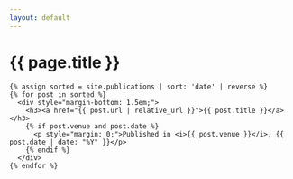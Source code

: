 ```yaml
---
layout: default
---
```


<div id="main" role="main">
  <div class="archive">
    <h1>{{ page.title }}</h1>

    {% assign sorted = site.publications | sort: 'date' | reverse %}
    {% for post in sorted %}
      <div style="margin-bottom: 1.5em;">
        <h3><a href="{{ post.url | relative_url }}">{{ post.title }}</a></h3>
        {% if post.venue and post.date %}
          <p style="margin: 0;">Published in <i>{{ post.venue }}</i>, {{ post.date | date: "%Y" }}</p>
        {% endif %}
      </div>
    {% endfor %}
  </div>
</div>
